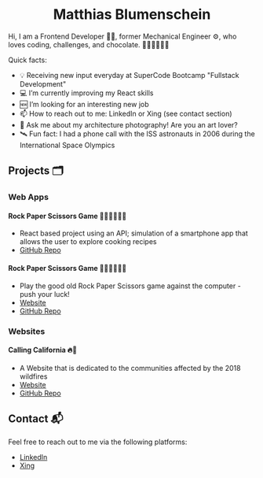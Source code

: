 <h1 style="text-align: center;">Matthias Blumenschein</h1>

Hi, I am a Frontend Developer 🦸‍🖥, former Mechanical Engineer ⚙, who loves coding, challenges, and chocolate. 👨🏼‍💻💪🏼🍫

Quick facts:

- 💡 Receiving new input everyday at SuperCode Bootcamp "Fullstack Development"
- 💻 I’m currently improving my React skills
- 🆕 I’m looking for an interesting new job
- 📫 How to reach out to me: LinkedIn or Xing (see contact section)
- 💬 Ask me about my architecture photography! Are you an art lover?
- 🛰 Fun fact: I had a phone call with the ISS astronauts in 2006 during the International Space Olympics

## Projects 🗂

### Web Apps

#### Rock Paper Scissors Game ✊🏼✋🏼🖖🏼

- React based project using an API; simulation of a smartphone app that allows the user to explore cooking recipes
- <a href="https://github.com/matthias-blumenschein/tasty" target="_blank" rel="noopener">GitHub Repo</a>

#### Rock Paper Scissors Game ✊🏼✋🏼🖖🏼

- Play the good old Rock Paper Scissors game against the computer - push your luck!
- <a href="https://matthias-blumenschein.github.io/rock-paper-scissors/" target="_blank" rel="noopener">Website</a>
- <a href="https://github.com/matthias-blumenschein/rock-paper-scissors" target="_blank" rel="noopener">GitHub Repo</a>

### Websites

#### Calling California 🔥🌳

- A Website that is dedicated to the communities affected by the 2018 wildfires
- <a href="https://matthias-blumenschein.github.io/calling-california/" target="_blank" rel="noopener">Website</a>
- <a href="https://github.com/matthias-blumenschein/calling-california" target="_blank" rel="noopener">GitHub Repo</a>

## Contact 📬

Feel free to reach out to me via the following platforms:

- <a href="https://www.linkedin.com/in/matthias-blumenschein-01b447189/" target="_blank" rel="noopener">LinkedIn</a>
- <a href="https://www.xing.com/profile/Matthias_Blumenschein/cv" target="_blank" rel="noopener">Xing</a>
